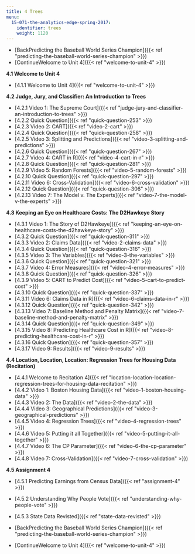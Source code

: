 ```yaml
---
title: 4 Trees
menu:
  15-071-the-analytics-edge-spring-2017:
    identifier: trees
    weight: 1120
---
```

*   [BackPredicting the Baseball World Series Champion]({{< ref "predicting-the-baseball-world-series-champion" >}})
*   [ContinueWelcome to Unit 4]({{< ref "welcome-to-unit-4" >}})

**4.1 Welcome to Unit 4**

*   [4.1.1 Welcome to Unit 4]({{< ref "welcome-to-unit-4" >}})

**4.2 Judge, Jury, and Classifier: An Introduction to Trees**

*   [4.2.1 Video 1: The Supreme Court]({{< ref "judge-jury-and-classifier-an-introduction-to-trees" >}})
*   [4.2.2 Quick Question]({{< ref "quick-question-253" >}})
*   [4.2.3 Video 2: CART]({{< ref "video-2-cart" >}})
*   [4.2.4 Quick Question]({{< ref "quick-question-258" >}})
*   [4.2.5 Video 3: Splitting and Predictions]({{< ref "video-3-splitting-and-predictions" >}})
*   [4.2.6 Quick Question]({{< ref "quick-question-267" >}})
*   [4.2.7 Video 4: CART in R]({{< ref "video-4-cart-in-r" >}})
*   [4.2.8 Quick Question]({{< ref "quick-question-281" >}})
*   [4.2.9 Video 5: Random Forests]({{< ref "video-5-random-forests" >}})
*   [4.2.10 Quick Question]({{< ref "quick-question-297" >}})
*   [4.2.11 Video 6: Cross-Validation]({{< ref "video-6-cross-validation" >}})
*   [4.2.12 Quick Question]({{< ref "quick-question-306" >}})
*   [4.2.13 Video 7: The Model v. The Experts]({{< ref "video-7-the-model-v-the-experts" >}})

**4.3 Keeping an Eye on Healthcare Costs: The D2Hawkeye Story**

*   [4.3.1 Video 1: The Story of D2Hawkeye]({{< ref "keeping-an-eye-on-healthcare-costs-the-d2hawkeye-story" >}})
*   [4.3.2 Quick Question]({{< ref "quick-question-311" >}})
*   [4.3.3 Video 2: Claims Data]({{< ref "video-2-claims-data" >}})
*   [4.3.4 Quick Question]({{< ref "quick-question-316" >}})
*   [4.3.5 Video 3: The Variables]({{< ref "video-3-the-variables" >}})
*   [4.3.6 Quick Question]({{< ref "quick-question-321" >}})
*   [4.3.7 Video 4: Error Measures]({{< ref "video-4-error-measures" >}})
*   [4.3.8 Quick Question]({{< ref "quick-question-326" >}})
*   [4.3.9 Video 5: CART to Predict Cost]({{< ref "video-5-cart-to-predict-cost" >}})
*   [4.3.10 Quick Question]({{< ref "quick-question-337" >}})
*   [4.3.11 Video 6: Claims Data in R]({{< ref "video-6-claims-data-in-r" >}})
*   [4.3.12 Quick Question]({{< ref "quick-question-342" >}})
*   [4.3.13 Video 7: Baseline Method and Penalty Matrix]({{< ref "video-7-baseline-method-and-penalty-matrix" >}})
*   [4.3.14 Quick Question]({{< ref "quick-question-349" >}})
*   [4.3.15 Video 8: Predicting Healthcare Cost in R]({{< ref "video-8-predicting-healthcare-cost-in-r" >}})
*   [4.3.16 Quick Question]({{< ref "quick-question-357" >}})
*   [4.3.17 Video 9: Results]({{< ref "video-9-results" >}})

**4.4 Location, Location, Location: Regression Trees for Housing Data (Recitation)**

*   [4.4.1 Welcome to Recitation 4]({{< ref "location-location-location-regression-trees-for-housing-data-recitation" >}})
*   [4.4.2 Video 1: Boston Housing Data]({{< ref "video-1-boston-housing-data" >}})
*   [4.4.3 Video 2: The Data]({{< ref "video-2-the-data" >}})
*   [4.4.4 Video 3: Geographical Predictions]({{< ref "video-3-geographical-predictions" >}})
*   [4.4.5 Video 4: Regression Trees]({{< ref "video-4-regression-trees" >}})
*   [4.4.6 Video 5: Putting it all Together]({{< ref "video-5-putting-it-all-together" >}})
*   [4.4.7 Video 6: The CP Parameter]({{< ref "video-6-the-cp-parameter" >}})
*   [4.4.8 Video 7: Cross-Validation]({{< ref "video-7-cross-validation" >}})

**4.5 Assignment 4**

*   [4.5.1 Predicting Earnings from Census Data]({{< ref "assignment-4" >}})
*   [4.5.2 Understanding Why People Vote]({{< ref "understanding-why-people-vote" >}})
*   [4.5.3 State Data Revisted]({{< ref "state-data-revisted" >}})

*   [BackPredicting the Baseball World Series Champion]({{< ref "predicting-the-baseball-world-series-champion" >}})
*   [ContinueWelcome to Unit 4]({{< ref "welcome-to-unit-4" >}})